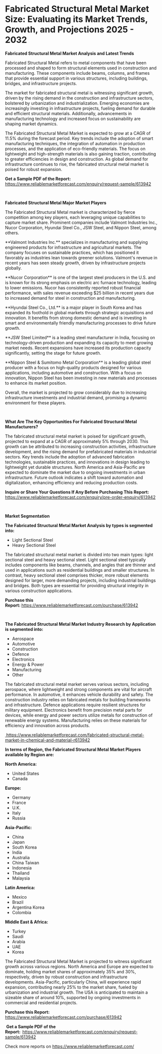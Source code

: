 <p><h1>Fabricated Structural Metal Market Size: Evaluating its Market Trends, Growth, and Projections 2025 - 2032</h1></p><p><strong>Fabricated Structural Metal Market Analysis and Latest Trends</strong></p>
<p><p>Fabricated Structural Metal refers to metal components that have been processed and shaped to form structural elements used in construction and manufacturing. These components include beams, columns, and frames that provide essential support in various structures, including buildings, bridges, and infrastructure projects. </p><p>The market for fabricated structural metal is witnessing significant growth, driven by the rising demand in the construction and infrastructure sectors, bolstered by urbanization and industrialization. Emerging economies are increasingly investing in infrastructure projects, fueling demand for durable and efficient structural materials. Additionally, advancements in manufacturing technology and increased focus on sustainability are shaping market dynamics.</p><p>The Fabricated Structural Metal Market is expected to grow at a CAGR of 11.5% during the forecast period. Key trends include the adoption of smart manufacturing techniques, the integration of automation in production processes, and the application of eco-friendly materials. The focus on lightweight and high-strength materials is also gaining traction, contributing to greater efficiencies in design and construction. As global demand for infrastructure continues to rise, the fabricated structural metal market is poised for robust expansion.</p></p>
<p><strong>Get a Sample PDF of the Report:&nbsp;</strong> <a href="https://www.reliablemarketforecast.com/enquiry/request-sample/613942?utm_campaign=2949&utm_medium=2&utm_source=Github&utm_content=ia&utm_term=24032025&utm_id=fabricated-structural-metal">https://www.reliablemarketforecast.com/enquiry/request-sample/613942</a></p>
<p>&nbsp;</p>
<p><strong>Fabricated Structural Metal Major Market Players</strong></p>
<p><p>The Fabricated Structural Metal market is characterized by fierce competition among key players, each leveraging unique capabilities to capture market share. Prominent companies include Valmont Industries Inc., Nucor Corporation, Hyundai Steel Co., JSW Steel, and Nippon Steel, among others.</p><p>**Valmont Industries Inc.** specializes in manufacturing and supplying engineered products for infrastructure and agricultural markets. The company focuses on sustainable practices, which has positioned it favorably as industries lean towards greener solutions. Valmont's revenue in recent years has seen steady growth, driven by infrastructure projects globally.</p><p>**Nucor Corporation** is one of the largest steel producers in the U.S. and is known for its strong emphasis on electric arc furnace technology, leading to lower emissions. Nucor has consistently reported robust financial performance, with sales revenue exceeding $25 billion in recent years due to increased demand for steel in construction and manufacturing.</p><p>**Hyundai Steel Co., Ltd.** is a major player in South Korea and has expanded its foothold in global markets through strategic acquisitions and innovation. It benefits from strong domestic demand and is investing in smart and environmentally friendly manufacturing processes to drive future growth.</p><p>**JSW Steel Limited** is a leading steel manufacturer in India, focusing on technology-driven production and expanding its capacity to meet growing market needs. Recent expansions have increased its production capacity significantly, setting the stage for future growth.</p><p>**Nippon Steel & Sumitomo Metal Corporation** is a leading global steel producer with a focus on high-quality products designed for various applications, including automotive and construction. With a focus on innovation, Nippon Steel has been investing in new materials and processes to enhance its market position.</p><p>Overall, the market is projected to grow considerably due to increasing infrastructure investments and industrial demand, promising a dynamic environment for these players.</p></p>
<p>&nbsp;</p>
<p><strong>What Are The Key Opportunities For Fabricated Structural Metal Manufacturers?</strong></p>
<p><p>The fabricated structural metal market is poised for significant growth, projected to expand at a CAGR of approximately 5% through 2030. This growth can be attributed to increasing construction activities, infrastructure development, and the rising demand for prefabricated materials in industrial sectors. Key trends include the adoption of advanced fabrication technologies, sustainable practices, and innovations in design leading to lightweight yet durable structures. North America and Asia-Pacific are expected to dominate the market due to ongoing investments in urban infrastructure. Future outlook indicates a shift toward automation and digitalization, enhancing efficiency and reducing production costs.</p></p>
<p><strong>Inquire or Share Your Questions If Any Before Purchasing This Report:</strong> <a href="https://www.reliablemarketforecast.com/enquiry/pre-order-enquiry/613942?utm_campaign=2949&utm_medium=2&utm_source=Github&utm_content=ia&utm_term=24032025&utm_id=fabricated-structural-metal">https://www.reliablemarketforecast.com/enquiry/pre-order-enquiry/613942</a></p>
<p>&nbsp;</p>
<p><strong>Market Segmentation</strong></p>
<p><strong>The Fabricated Structural Metal Market Analysis by types is segmented into:</strong></p>
<p><ul><li>Light Sectional Steel</li><li>Heavy Sectional Steel</li></ul></p>
<p><p>The fabricated structural metal market is divided into two main types: light sectional steel and heavy sectional steel. Light sectional steel typically includes components like beams, channels, and angles that are thinner and used in applications such as residential buildings and smaller structures. In contrast, heavy sectional steel comprises thicker, more robust elements designed for larger, more demanding projects, including industrial buildings and bridges. Both types are essential for providing structural integrity in various construction applications.</p></p>
<p><strong>Purchase this Report:&nbsp;</strong><a href="https://www.reliablemarketforecast.com/purchase/613942?utm_campaign=2949&utm_medium=2&utm_source=Github&utm_content=ia&utm_term=24032025&utm_id=fabricated-structural-metal">https://www.reliablemarketforecast.com/purchase/613942</a></p>
<p>&nbsp;</p>
<p><strong>The Fabricated Structural Metal Market Industry Research by Application is segmented into:</strong></p>
<p><ul><li>Aerospace</li><li>Automotive</li><li>Construction</li><li>Defence</li><li>Electronics</li><li>Energy & Power</li><li>Manufacturing</li><li>Other</li></ul></p>
<p><p>The fabricated structural metal market serves various sectors, including aerospace, where lightweight and strong components are vital for aircraft performance. In automotive, it enhances vehicle durability and safety. The construction industry relies on fabricated metals for building frameworks and infrastructure. Defence applications require resilient structures for military equipment. Electronics benefit from precision metal parts for devices, while energy and power sectors utilize metals for construction of renewable energy systems. Manufacturing relies on these materials for efficiency and innovation across products.</p></p>
<p><a href="https://www.reliablemarketforecast.com/fabricated-structural-metal-market-in-chemical-and-material-r613942?utm_campaign=2949&utm_medium=2&utm_source=Github&utm_content=ia&utm_term=24032025&utm_id=fabricated-structural-metal">&nbsp;https://www.reliablemarketforecast.com/fabricated-structural-metal-market-in-chemical-and-material-r613942</a></p>
<p><strong>In terms of Region, the Fabricated Structural Metal Market Players available by Region are:</strong></p>
<p>
    <p> <strong> North America: </strong>
        <ul>
            <li>United States</li>
            <li>Canada</li>
        </ul>
        </p> 
    <p> <strong> Europe: </strong>
        <ul>
            <li>Germany</li>
            <li>France</li>
            <li>U.K.</li>
            <li>Italy</li>
            <li>Russia</li>
        </ul>
        </p> 
    <p> <strong> Asia-Pacific: </strong>
        <ul>
            <li>China</li>
            <li>Japan</li>
            <li>South Korea</li>
            <li>India</li>
            <li>Australia</li>
            <li>China Taiwan</li>
            <li>Indonesia</li>
            <li>Thailand</li>
            <li>Malaysia</li>
        </ul>
        </p> 
    <p> <strong> Latin America: </strong>
        <ul>
            <li>Mexico</li>
            <li>Brazil</li>
            <li>Argentina Korea</li>
            <li>Colombia</li>
        </ul>
        </p> 
    <p> <strong> Middle East & Africa: </strong>
        <ul>
            <li>Turkey</li>
            <li>Saudi</li>
            <li>Arabia</li>
            <li>UAE</li>
            <li>Korea</li>
        </ul>
    </p>
    </p>
<p><p>The Fabricated Structural Metal Market is projected to witness significant growth across various regions. North America and Europe are expected to dominate, holding market shares of approximately 35% and 30%, respectively, driven by robust construction and infrastructure developments. Asia-Pacific, particularly China, will experience rapid expansion, contributing nearly 25% to the market share, fueled by urbanization and industrial growth. The USA is anticipated to maintain a sizeable share of around 10%, supported by ongoing investments in commercial and residential projects.</p></p>
<p><strong>Purchase this Report: </strong><a href="https://www.reliablemarketforecast.com/purchase/613942?utm_campaign=2949&utm_medium=2&utm_source=Github&utm_content=ia&utm_term=24032025&utm_id=fabricated-structural-metal">https://www.reliablemarketforecast.com/purchase/613942</a></p>
<p>&nbsp;<strong>Get a Sample PDF of the Report:&nbsp;&nbsp;</strong><a href="https://www.reliablemarketforecast.com/enquiry/request-sample/613942?utm_campaign=2949&utm_medium=2&utm_source=Github&utm_content=ia&utm_term=24032025&utm_id=fabricated-structural-metal">https://www.reliablemarketforecast.com/enquiry/request-sample/613942</a></p>
<p><strong></strong></p>
<p>Check more reports on <a href="https://www.reliablemarketforecast.com/?utm_campaign=2949&utm_medium=2&utm_source=Github&utm_content=ia&utm_term=24032025&utm_id=fabricated-structural-metal">https://www.reliablemarketforecast.com/</a></p>
